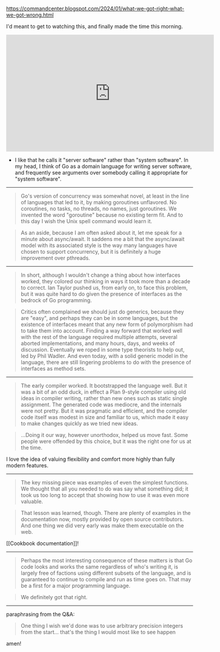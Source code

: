 https://commandcenter.blogspot.com/2024/01/what-we-got-right-what-we-got-wrong.html

I'd meant to get to watching this, and finally made the time this morning.

<iframe width="560" height="315" src="https://www.youtube.com/embed/yE5Tpp2BSGw?si=daF1QcYFcsmFmsBx" title="YouTube video player" frameborder="0" allow="accelerometer; autoplay; clipboard-write; encrypted-media; gyroscope; picture-in-picture; web-share" allowfullscreen></iframe>

- I like that he calls it "server software" rather than "system software". In my head, I think of Go as a domain language for writing server software, and frequently see arguments over somebody calling it appropriate for "system software".
---
> Go's version of concurrency was somewhat novel, at least in the line of languages that led to it, by making goroutines unflavored.  No coroutines, no tasks, no threads, no names, just goroutines. We invented the word "goroutine" because no existing term fit. And to this day I wish the Unix spell command would learn it.

> As an aside, because I am often asked about it, let me speak for a minute about async/await.  It saddens me a bit that the async/await model with its associated style is the way many languages have chosen to support concurrency, but it is definitely a huge improvement over pthreads.

---

> In short, although I wouldn't change a thing about how interfaces worked, they colored our thinking in ways it took more than a decade to correct. Ian Taylor pushed us, from early on, to face this problem, but it was quite hard to do given the presence of interfaces as the bedrock of Go programming.

> Critics often complained we should just do generics, because they are "easy", and perhaps they can be in some languages, but the existence of interfaces meant that any new form of polymorphism had to take them into account. Finding a way forward that worked well with the rest of the language required multiple attempts, several aborted implementations, and many hours, days, and weeks of discussion. Eventually we roped in some type theorists to help out, led by Phil Wadler.  And even today, with a solid generic model in the language, there are still lingering problems to do with the presence of interfaces as method sets.

---

> The early compiler worked. It bootstrapped the language well. But it was a bit of an odd duck, in effect a Plan 9-style compiler using old ideas in compiler writing, rather than new ones such as static single assignment.  The generated code was mediocre, and the internals were not pretty.  But it was pragmatic and efficient, and the compiler code itself was modest in size and familiar to us, which made it easy to make changes quickly as we tried new ideas. 

> ...Doing it our way, however unorthodox, helped us move fast. Some people were offended by this choice, but it was the right one for us at the time.

I love the idea of valuing flexibility and comfort more highly than fully modern features.

---

> The key missing piece was examples of even the simplest functions. We thought that all you needed to do was say what something did; it took us too long to accept that showing how to use it was even more valuable.

> That lesson was learned, though. There are plenty of examples in the documentation now, mostly provided by open source contributors. And one thing we did very early was make them executable on the web.

[[Cookbook documentation]]!

---

> Perhaps the most interesting consequence of these matters is that Go code looks and works the same regardless of who's writing it, is largely free of factions using different subsets of the language, and is guaranteed to continue to compile and run as time goes on. That may be a first for a major programming language.


> We definitely got that right.

---
paraphrasing from the Q&A:

> One thing I wish we'd done was to use arbitrary precision integers from the start... that's the thing I would most like to see happen

amen!